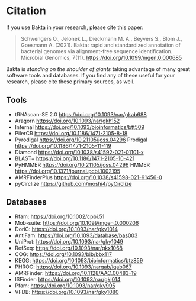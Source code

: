 # Citation

If you use Bakta in your research, please cite this paper:
> Schwengers O., Jelonek L., Dieckmann M. A., Beyvers S., Blom J., Goesmann A. (2021). Bakta: rapid and standardized annotation of bacterial genomes via alignment-free sequence identification. Microbial Genomics, 7(11). https://doi.org/10.1099/mgen.0.000685

Bakta is *standing on the shoulder of giants* taking advantage of many great software tools and databases. If you find any of these useful for your research, please cite these primary sources, as well.

## Tools

- tRNAscan-SE 2.0 <https://doi.org/10.1093/nar/gkab688>
- Aragorn <https://doi.org/10.1093/nar/gkh152>
- Infernal <https://doi.org/10.1093/bioinformatics/btt509>
- PilerCR <https://doi.org/10.1186/1471-2105-8-18>
- Pyrodigal <https://doi.org/10.21105/joss.04296> Prodigal <https://doi.org/10.1186/1471-2105-11-119>
- Diamond <https://doi.org/10.1038/s41592-021-01101-x>
- BLAST+ <https://doi.org/10.1186/1471-2105-10-421>
- PyHMMER <https://doi.org/10.21105/joss.04296> HMMER <https://doi.org/10.1371/journal.pcbi.1002195>
- AMRFinderPlus <https://doi.org/10.1038/s41598-021-91456-0>
- pyCirclize https://github.com/moshi4/pyCirclize

## Databases

- Rfam: <https://doi.org/10.1002/cpbi.51>
- Mob-suite: <https://doi.org/10.1099/mgen.0.000206>
- DoriC: <https://doi.org/10.1093/nar/gky1014>
- AntiFam: <https://doi.org/10.1093/database/bas003>
- UniProt: <https://doi.org/10.1093/nar/gky1049>
- RefSeq: <https://doi.org/10.1093/nar/gkx1068>
- COG: <https://doi.org/10.1093/bib/bbx117>
- KEGG: <https://doi.org/10.1093/bioinformatics/btz859>
- PHROG: <https://doi.org/10.1093/nargab/lqab067>
- AMRFinder: <https://doi.org/10.1128/AAC.00483-19>
- ISFinder: <https://doi.org/10.1093/nar/gkj014>
- Pfam: <https://doi.org/10.1093/nar/gky995>
- VFDB: <https://doi.org/10.1093/nar/gky1080>